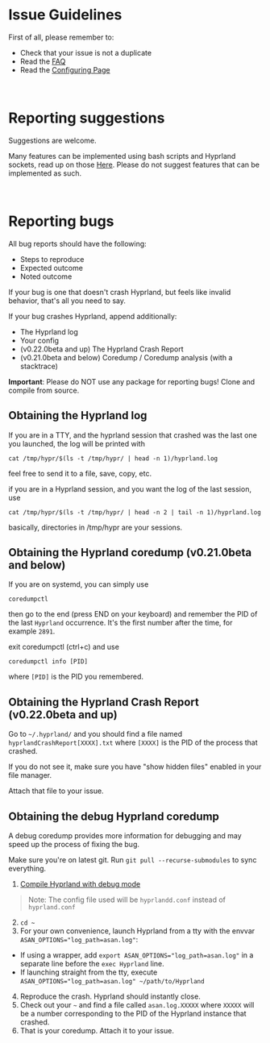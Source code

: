 # Issue Guidelines

First of all, please remember to:
- Check that your issue is not a duplicate
- Read the [FAQ](https://github.com/vaxerski/Hyprland/wiki/FAQ)
- Read the [Configuring Page](https://github.com/vaxerski/Hyprland/wiki/Configuring-Hyprland)

<br/>

# Reporting suggestions
Suggestions are welcome.

Many features can be implemented using bash scripts and Hyprland sockets, read up on those [Here](https://github.com/vaxerski/Hyprland/wiki/IPC). Please do not suggest features that can be implemented as such.

<br/>

# Reporting bugs

All bug reports should have the following:
- Steps to reproduce
- Expected outcome
- Noted outcome

If your bug is one that doesn't crash Hyprland, but feels like invalid behavior, that's all you need to say.

If your bug crashes Hyprland, append additionally:
- The Hyprland log
- Your config
- (v0.22.0beta and up) The Hyprland Crash Report
- (v0.21.0beta and below) Coredump / Coredump analysis (with a stacktrace)

**Important**: Please do NOT use any package for reporting bugs! Clone and compile from source.

## Obtaining the Hyprland log
If you are in a TTY, and the hyprland session that crashed was the last one you launched, the log will be printed with
```
cat /tmp/hypr/$(ls -t /tmp/hypr/ | head -n 1)/hyprland.log
```
feel free to send it to a file, save, copy, etc.

if you are in a Hyprland session, and you want the log of the last session, use
```
cat /tmp/hypr/$(ls -t /tmp/hypr/ | head -n 2 | tail -n 1)/hyprland.log
```

basically, directories in /tmp/hypr are your sessions.

## Obtaining the Hyprland coredump (v0.21.0beta and below)
If you are on systemd, you can simply use
```
coredumpctl
```
then go to the end (press END on your keyboard) and remember the PID of the last `Hyprland` occurrence. It's the first number after the time, for example `2891`.

exit coredumpctl (ctrl+c) and use
```
coredumpctl info [PID]
```
where `[PID]` is the PID you remembered.

## Obtaining the Hyprland Crash Report (v0.22.0beta and up)
Go to `~/.hyprland/` and you should find a file named `hyprlandCrashReport[XXXX].txt` where `[XXXX]` is the PID of the process that crashed.

If you do not see it, make sure you have "show hidden files" enabled in your file manager.

Attach that file to your issue.

## Obtaining the debug Hyprland coredump
A debug coredump provides more information for debugging and may speed up the process of fixing the bug.

Make sure you're on latest git. Run `git pull --recurse-submodules` to sync everything.

1. [Compile Hyprland with debug mode](http://wiki.hyprland.org/Contributing-and-Debugging/#build-in-debug-mode)
> Note: The config file used will be `hyprlandd.conf` instead of `hyprland.conf`

2. `cd ~`
3. For your own convenience, launch Hyprland from a tty with the envvar `ASAN_OPTIONS="log_path=asan.log"`:
 - If using a wrapper, add `export ASAN_OPTIONS="log_path=asan.log"` in a separate line before the `exec Hyprland` line.
 - If launching straight from the tty, execute `ASAN_OPTIONS="log_path=asan.log" ~/path/to/Hyprland`
4. Reproduce the crash. Hyprland should instantly close.
5. Check out your `~` and find a file called `asan.log.XXXXX` where `XXXXX` will be a number corresponding to the PID of the Hyprland instance that crashed.
6. That is your coredump. Attach it to your issue.
